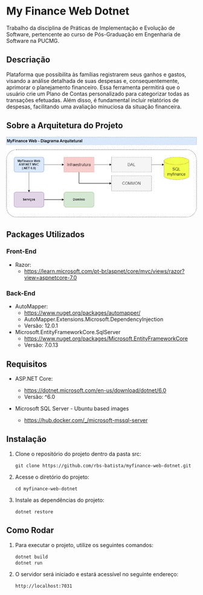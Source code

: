 # My Finance Web Dotnet

Trabalho da disciplina de Práticas de Implementação e Evolução de Software, pertencente ao curso de Pós-Graduação em Engenharia de Software na PUCMG.

## Descriação

Plataforma que possibilita às famílias registrarem seus ganhos e gastos, visando a análise detalhada de suas despesas e, consequentemente, aprimorar o planejamento financeiro. Essa ferramenta permitirá que o usuário crie um Plano de Contas personalizado para categorizar todas as transações efetuadas. Além disso, é fundamental incluir relatórios de despesas, facilitando uma avaliação minuciosa da situação financeira.

## Sobre a Arquitetura do Projeto

 ![Arquitetura My Finance](/MyFinanceWeb-ModelagemArquitetural.png)

## Packages Utilizados

###  Front-End 
- Razor:
  - https://learn.microsoft.com/pt-br/aspnet/core/mvc/views/razor?view=aspnetcore-7.0

### Back-End
- AutoMapper:
  - https://www.nuget.org/packages/automapper/
  - AutoMapper.Extensions.Microsoft.DependencyInjection
  - Versão: 12.0.1
- Microsoft.EntityFrameworkCore.SqlServer
  - https://www.nuget.org/packages/Microsoft.EntityFrameworkCore
  - Versão: 7.0.13


## Requisitos

- ASP.NET Core:
  - https://dotnet.microsoft.com/en-us/download/dotnet/6.0
  - Versão: ^6.0

- Microsoft SQL Server - Ubuntu based images
  - https://hub.docker.com/_/microsoft-mssql-server

## Instalação
   
1. Clone o repositório do projeto dentro da pasta src:

   ```
   git clone https://github.com/rbs-batista/myfinance-web-dotnet.git
   
   ```

2. Acesse o diretório do projeto:

   ```
   cd myfinance-web-dotnet
   ```

3. Instale as dependências do projeto:

   ```
   dotnet restore
   ```
## Como Rodar

1. Para executar o projeto, utilize os seguintes comandos:

   ```
   dotnet build
   dotnet run
   ```

2. O servidor será iniciado e estará acessível no seguinte endereço:

   ```
   http://localhost:7031
   ```
